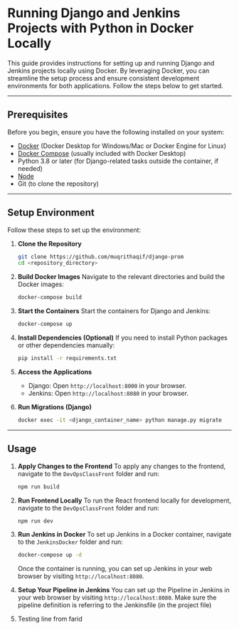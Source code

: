 
# Running Django and Jenkins Projects with Python in Docker Locally

This guide provides instructions for setting up and running Django and Jenkins projects locally using Docker. By leveraging Docker, you can streamline the setup process and ensure consistent development environments for both applications. Follow the steps below to get started.

---

## Prerequisites

Before you begin, ensure you have the following installed on your system:

- [Docker](https://www.docker.com/) (Docker Desktop for Windows/Mac or Docker Engine for Linux)
- [Docker Compose](https://docs.docker.com/compose/install/) (usually included with Docker Desktop)
- Python 3.8 or later (for Django-related tasks outside the container, if needed)
- [Node](https://nodejs.org/en)
- Git (to clone the repository)

---

## Setup Environment

Follow these steps to set up the environment:

1. **Clone the Repository**
   ```bash
   git clone https://github.com/muqrithaqif/django-prom
   cd <repository_directory>
   ```

2. **Build Docker Images**
   Navigate to the relevant directories and build the Docker images:
   ```bash
   docker-compose build
   ```

3. **Start the Containers**
   Start the containers for Django and Jenkins:
   ```bash
   docker-compose up
   ```

4. **Install Dependencies (Optional)**
   If you need to install Python packages or other dependencies manually:
   ```bash
   pip install -r requirements.txt
   ```

5. **Access the Applications**
   - Django: Open `http://localhost:8000` in your browser.
   - Jenkins: Open `http://localhost:8080` in your browser.

6. **Run Migrations (Django)**
   ```bash
   docker exec -it <django_container_name> python manage.py migrate
   ```

---

## Usage

1. **Apply Changes to the Frontend**
   To apply any changes to the frontend, navigate to the `DevOpsClassFront` folder and run:
   ```bash
   npm run build
   ```

2. **Run Frontend Locally**
   To run the React frontend locally for development, navigate to the `DevOpsClassFront` folder and run:
   ```bash
   npm run dev
   ```

3. **Run Jenkins in Docker**
   To set up Jenkins in a Docker container, navigate to the `JenkinsDocker` folder and run:
   ```bash
   docker-compose up -d
   ```
   Once the container is running, you can set up Jenkins in your web browser by visiting `http://localhost:8080`.

4. **Setup Your Pipeline in Jenkins**
   You can set up the Pipeline in Jenkins in your web browser by visiting `http://localhost:8080`. Make sure the pipeline definition    is referring to the Jenkinsfile (in the project file)

5. Testing line from farid